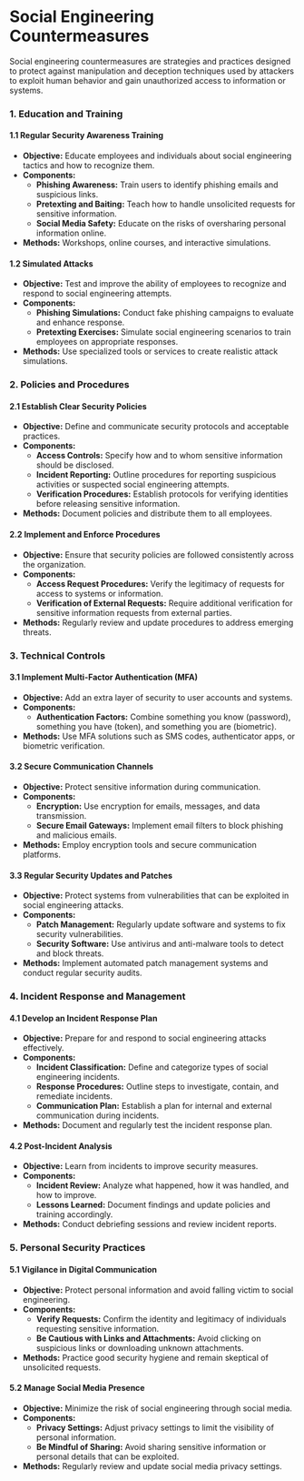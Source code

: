 # Social Engineering Countermeasures

Social engineering countermeasures are strategies and practices designed to protect against manipulation and deception techniques used by attackers to exploit human behavior and gain unauthorized access to information or systems. 

### 1. **Education and Training**

#### **1.1 Regular Security Awareness Training**

- **Objective:** Educate employees and individuals about social engineering tactics and how to recognize them.
- **Components:**
  - **Phishing Awareness:** Train users to identify phishing emails and suspicious links.
  - **Pretexting and Baiting:** Teach how to handle unsolicited requests for sensitive information.
  - **Social Media Safety:** Educate on the risks of oversharing personal information online.
- **Methods:** Workshops, online courses, and interactive simulations.

#### **1.2 Simulated Attacks**

- **Objective:** Test and improve the ability of employees to recognize and respond to social engineering attempts.
- **Components:**
  - **Phishing Simulations:** Conduct fake phishing campaigns to evaluate and enhance response.
  - **Pretexting Exercises:** Simulate social engineering scenarios to train employees on appropriate responses.
- **Methods:** Use specialized tools or services to create realistic attack simulations.

### 2. **Policies and Procedures**

#### **2.1 Establish Clear Security Policies**

- **Objective:** Define and communicate security protocols and acceptable practices.
- **Components:**
  - **Access Controls:** Specify how and to whom sensitive information should be disclosed.
  - **Incident Reporting:** Outline procedures for reporting suspicious activities or suspected social engineering attempts.
  - **Verification Procedures:** Establish protocols for verifying identities before releasing sensitive information.
- **Methods:** Document policies and distribute them to all employees.

#### **2.2 Implement and Enforce Procedures**

- **Objective:** Ensure that security policies are followed consistently across the organization.
- **Components:**
  - **Access Request Procedures:** Verify the legitimacy of requests for access to systems or information.
  - **Verification of External Requests:** Require additional verification for sensitive information requests from external parties.
- **Methods:** Regularly review and update procedures to address emerging threats.

### 3. **Technical Controls**

#### **3.1 Implement Multi-Factor Authentication (MFA)**

- **Objective:** Add an extra layer of security to user accounts and systems.
- **Components:**
  - **Authentication Factors:** Combine something you know (password), something you have (token), and something you are (biometric).
- **Methods:** Use MFA solutions such as SMS codes, authenticator apps, or biometric verification.

#### **3.2 Secure Communication Channels**

- **Objective:** Protect sensitive information during communication.
- **Components:**
  - **Encryption:** Use encryption for emails, messages, and data transmission.
  - **Secure Email Gateways:** Implement email filters to block phishing and malicious emails.
- **Methods:** Employ encryption tools and secure communication platforms.

#### **3.3 Regular Security Updates and Patches**

- **Objective:** Protect systems from vulnerabilities that can be exploited in social engineering attacks.
- **Components:**
  - **Patch Management:** Regularly update software and systems to fix security vulnerabilities.
  - **Security Software:** Use antivirus and anti-malware tools to detect and block threats.
- **Methods:** Implement automated patch management systems and conduct regular security audits.

### 4. **Incident Response and Management**

#### **4.1 Develop an Incident Response Plan**

- **Objective:** Prepare for and respond to social engineering attacks effectively.
- **Components:**
  - **Incident Classification:** Define and categorize types of social engineering incidents.
  - **Response Procedures:** Outline steps to investigate, contain, and remediate incidents.
  - **Communication Plan:** Establish a plan for internal and external communication during incidents.
- **Methods:** Document and regularly test the incident response plan.

#### **4.2 Post-Incident Analysis**

- **Objective:** Learn from incidents to improve security measures.
- **Components:**
  - **Incident Review:** Analyze what happened, how it was handled, and how to improve.
  - **Lessons Learned:** Document findings and update policies and training accordingly.
- **Methods:** Conduct debriefing sessions and review incident reports.

### 5. **Personal Security Practices**

#### **5.1 Vigilance in Digital Communication**

- **Objective:** Protect personal information and avoid falling victim to social engineering.
- **Components:**
  - **Verify Requests:** Confirm the identity and legitimacy of individuals requesting sensitive information.
  - **Be Cautious with Links and Attachments:** Avoid clicking on suspicious links or downloading unknown attachments.
- **Methods:** Practice good security hygiene and remain skeptical of unsolicited requests.

#### **5.2 Manage Social Media Presence**

- **Objective:** Minimize the risk of social engineering through social media.
- **Components:**
  - **Privacy Settings:** Adjust privacy settings to limit the visibility of personal information.
  - **Be Mindful of Sharing:** Avoid sharing sensitive information or personal details that can be exploited.
- **Methods:** Regularly review and update social media privacy settings.
